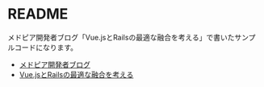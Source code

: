 # README

メドピア開発者ブログ「Vue.jsとRailsの最適な融合を考える」で書いたサンプルコードになります。

* [メドピア開発者ブログ](http://tech.medpeer.co.jp/)
* [Vue.jsとRailsの最適な融合を考える](http://tech.medpeer.co.jp/entry/2018/02/26/080000)
